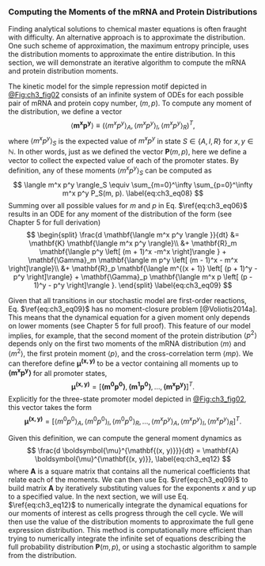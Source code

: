 ### Computing the Moments of the mRNA and Protein Distributions 

Finding analytical solutions to chemical master equations is often fraught with
difficulty. An alternative approach is to approximate the distribution. One such
scheme of approximation, the maximum entropy principle, uses the distribution
moments to approximate the entire distribution. In this section, we will
demonstrate an iterative algorithm to compute the mRNA and protein distribution
moments.

The kinetic model for the simple repression motif depicted in
[@Fig:ch3_fig02](A) consists of an infinite system of ODEs for each possible
pair of mRNA and protein copy number, $(m, p)$. To compute any moment of the
distribution, we define a vector
$$
\langle \mathbf{m^x p^y} \rangle \equiv 
(\langle m^x p^y\rangle_A, 
\langle m^x p^y \rangle_I, 
\langle m^x p^y\rangle_R)^T,
\label{eq:ch2_eq07}
$$
where $\langle m^x p^y \rangle_S$ is the expected value of $m^x p^y$ in state $S
\in \{A, I, R\}$ for $x, y \in \mathbb{N}$. In other words, just as we defined
the vector $\mathbf{P}(m, p)$, here we define a vector to collect the expected
value of each of the promoter states. By definition, any of these moments
$\langle m^x p^y \rangle_S$ can be computed as
$$
\langle m^x p^y \rangle_S \equiv 
\sum_{m=0}^\infty \sum_{p=0}^\infty m^x p^y P_S(m, p).
\label{eq:ch3_eq08}
$$
Summing over all possible values for $m$ and $p$ in Eq. $\ref{eq:ch3_eq06}$
results in an ODE for any moment of the distribution of the form (see Chapter 5
for full derivation) 
$$
\begin{split}
    \frac{d \mathbf{\langle m^x p^y \rangle }}{dt} &=
    \mathbf{K} \mathbf{\langle m^x p^y \rangle}\\
    &+ \mathbf{R}_m \mathbf{\langle p^y \left[ (m + 1)^x -m^x \right]\rangle }
     + \mathbf{\Gamma}_m \mathbf{\langle m p^y \left[ (m - 1)^x - m^x \right]\rangle}\\
    &+ \mathbf{R}_p \mathbf{\langle m^{(x + 1)} \left[ (p + 1)^y - p^y \right]\rangle}
     + \mathbf{\Gamma}_p \mathbf{\langle m^x p \left[ (p - 1)^y - p^y \right]\rangle }.
\end{split}
\label{eq:ch3_eq09}
$$

Given that all transitions in our stochastic model are first-order reactions,
Eq. $\ref{eq:ch3_eq09}$ has no moment-closure problem [@Voliotis2014a]. This
means that the dynamical equation for a given moment only depends on lower
moments (see Chapter 5 for full proof). This feature of our model implies, for
example, that the second moment of the protein distribution $\langle p^2
\rangle$ depends only on the first two moments of the mRNA distribution $\langle
m \rangle$ and $\langle m^2 \rangle$, the first protein moment $\langle p
\rangle$, and the cross-correlation term $\langle mp \rangle$. We can therefore
define $\boldsymbol{\mu}^{\mathbf{(x, y)}}$ to be a vector containing all
moments up to $\mathbf{\langle m^x p^y\rangle}$ for all promoter states, 
$$
\boldsymbol{\mu}^{\mathbf{(x, y)}} = \left[ \mathbf{\langle m^0 p^0 \rangle},
\mathbf{\langle m^1 p^0 \rangle},
\ldots, \mathbf{\langle m^x p^y \rangle} \right]^T.
\label{eq:ch3_eq10}
$$
Explicitly for the three-state promoter model depicted in [@Fig:ch3_fig02](A),
this vector takes the form
$$
\boldsymbol{\mu}^{\mathbf{(x, y)}} = 
\left[ 
    \langle m^0 p^0 \rangle_A,
    \langle m^0 p^0 \rangle_I,
    \langle m^0 p^0 \rangle_R,
    \ldots,
    \langle m^x p^y \rangle_A,
    \langle m^x p^y \rangle_I,
    \langle m^x p^y \rangle_R 
\right]^T.
\label{eq:ch3_eq11}
$$

Given this definition, we can compute the general moment dynamics as 
$$
\frac{d \boldsymbol{\mu}^{\mathbf{(x, y)}}}{dt} = \mathbf{A}
\boldsymbol{\mu}^{\mathbf{(x, y)}}, 
\label{eq:ch3_eq12}
$$
where $\mathbf{A}$ is a square matrix that contains all the numerical
coefficients that relate each of the moments. We can then use Eq.
$\ref{eq:ch3_eq09}$ to build matrix $\mathbf{A}$ by iteratively substituting
values for the exponents $x$ and $y$ up to a specified value. In the next
section, we will use Eq. $\ref{eq:ch3_eq12}$ to numerically integrate the
dynamical equations for our moments of interest as cells progress through the
cell cycle. We will then use the value of the distribution moments to
approximate the full gene expression distribution. This method is
computationally more efficient than trying to numerically integrate the infinite
set of equations describing the full probability distribution $\mathbf{P}(m,
p)$, or using a stochastic algorithm to sample from the distribution.
